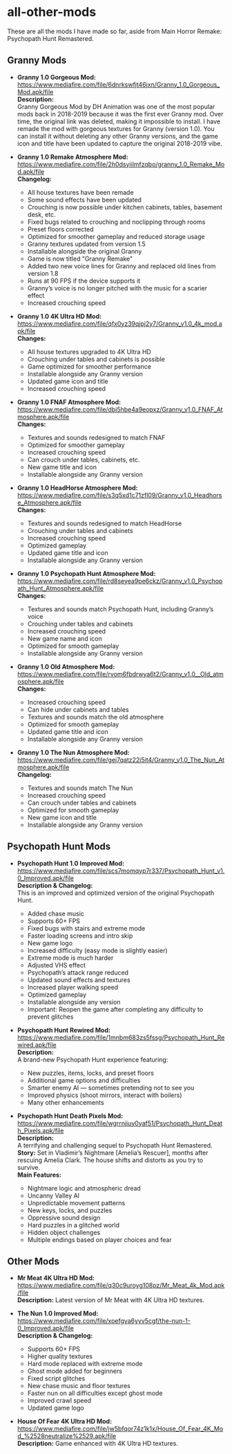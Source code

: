 # all-other-mods

These are all the mods I have made so far, aside from Main Horror Remake: Psychopath Hunt Remastered.

## Granny Mods

- **Granny 1.0 Gorgeous Mod:**  
  https://www.mediafire.com/file/6dnrkswfjt46jxn/Granny_1.0_Gorgeous_Mod.apk/file  
  **Description:**  
  Granny Gorgeous Mod by DH Animation was one of the most popular mods back in 2018-2019 because it was the first ever Granny mod. Over time, the original link was deleted, making it impossible to install. I have remade the mod with gorgeous textures for Granny (version 1.0). You can install it without deleting any other Granny versions, and the game icon and title have been updated to capture the original 2018-2019 vibe.

- **Granny 1.0 Remake Atmosphere Mod:**  
  https://www.mediafire.com/file/2h0dsyiilmfzqbo/granny_1.0_Remake_Mod.apk/file  
  **Changelog:**  
  * All house textures have been remade  
  * Some sound effects have been updated  
  * Crouching is now possible under kitchen cabinets, tables, basement desk, etc.  
  * Fixed bugs related to crouching and noclipping through rooms  
  * Preset floors corrected  
  * Optimized for smoother gameplay and reduced storage usage  
  * Granny textures updated from version 1.5  
  * Installable alongside the original Granny  
  * Game is now titled "Granny Remake"  
  * Added two new voice lines for Granny and replaced old lines from version 1.8  
  * Runs at 90 FPS if the device supports it  
  * Granny’s voice is no longer pitched with the music for a scarier effect  
  * Increased crouching speed

- **Granny 1.0 4K Ultra HD Mod:**  
  https://www.mediafire.com/file/qfx0yz39qjpj2y7/Granny_v1.0_4k_mod.apk/file  
  **Changes:**  
  * All house textures upgraded to 4K Ultra HD  
  * Crouching under tables and cabinets is possible  
  * Game optimized for smoother performance  
  * Installable alongside any Granny version  
  * Updated game icon and title  
  * Increased crouching speed

- **Granny 1.0 FNAF Atmosphere Mod:**  
  https://www.mediafire.com/file/dbj5hbe4a9eopxz/Granny_v1.0_FNAF_Atmosphere.apk/file  
  **Changes:**  
  * Textures and sounds redesigned to match FNAF  
  * Optimized for smoother gameplay  
  * Increased crouching speed  
  * Can crouch under tables, cabinets, etc.  
  * New game title and icon  
  * Installable alongside any Granny version

- **Granny 1.0 HeadHorse Atmosphere Mod:**  
  https://www.mediafire.com/file/s3q5xd1c71zfl09/Granny_v1.0_Headhorse_Atmosphere.apk/file  
  **Changes:**  
  * Textures and sounds redesigned to match HeadHorse  
  * Crouching under tables and cabinets  
  * Increased crouching speed  
  * Optimized gameplay  
  * Updated game title and icon  
  * Installable alongside any Granny version

- **Granny 1.0 Psychopath Hunt Atmosphere Mod:**  
  https://www.mediafire.com/file/rd8seyea9pe6ckz/Granny_v1.0_Psychopath_Hunt_Atmosphere.apk/file  
  **Changes:**  
  * Textures and sounds match Psychopath Hunt, including Granny’s voice  
  * Crouching under tables and cabinets  
  * Increased crouching speed  
  * New game name and icon  
  * Optimized for smooth gameplay  
  * Installable alongside any Granny version

- **Granny 1.0 Old Atmosphere Mod:**  
  https://www.mediafire.com/file/rvom6fbdrwya6t2/Granny_v1.0__Old_atmosphere.apk/file  
  **Changes:**  
  * Increased crouching speed  
  * Can hide under cabinets and tables  
  * Textures and sounds match the old atmosphere  
  * Optimized for smooth gameplay  
  * Updated game title and icon  
  * Installable alongside any Granny version

- **Granny 1.0 The Nun Atmosphere Mod:**  
  https://www.mediafire.com/file/gej7qatz22j5it4/Granny_v1.0_The_Nun_Atmosphere.apk/file  
  **Changelog:**  
  * Textures and sounds match The Nun  
  * Increased crouching speed  
  * Can crouch under tables and cabinets  
  * Optimized for smooth gameplay  
  * New game icon and title  
  * Installable alongside any Granny version

## Psychopath Hunt Mods

- **Psychopath Hunt 1.0 Improved Mod:**  
  https://www.mediafire.com/file/scs7momqyp7r337/Psychopath_Hunt_v1.0_Improved.apk/file  
  **Description & Changelog:**  
  This is an improved and optimized version of the original Psychopath Hunt.  
  * Added chase music  
  * Supports 60+ FPS  
  * Fixed bugs with stairs and extreme mode  
  * Faster loading screens and intro skip  
  * New game logo  
  * Increased difficulty (easy mode is slightly easier)  
  * Extreme mode is much harder  
  * Adjusted VHS effect  
  * Psychopath’s attack range reduced  
  * Updated sound effects and textures  
  * Increased player walking speed  
  * Optimized gameplay  
  * Installable alongside any version  
  * Important: Reopen the game after completing any difficulty to prevent glitches

- **Psychopath Hunt Rewired Mod:**  
  https://www.mediafire.com/file/1mnbm683zs5fssg/Psychopath_Hunt_Rewired.apk/file  
  **Description:**  
  A brand-new Psychopath Hunt experience featuring:  
  * New puzzles, items, locks, and preset floors  
  * Additional game options and difficulties  
  * Smarter enemy AI — sometimes pretending not to see you  
  * Improved physics (shoot mirrors, interact with boilers)  
  * Many other enhancements

- **Psychopath Hunt Death Pixels Mod:**  
  https://www.mediafire.com/file/wgrrnjiuy0yaf51/Psychopath_Hunt_Death_Pixels.apk/file  
  **Description:**  
  A terrifying and challenging sequel to Psychopath Hunt Remastered.  
  **Story:** Set in Vladimir’s Nightmare [Amelia’s Rescuer], months after rescuing Amelia Clark. The house shifts and distorts as you try to survive.  
  **Main Features:**  
  * Nightmare logic and atmospheric dread  
  * Uncanny Valley AI  
  * Unpredictable movement patterns  
  * New keys, locks, and puzzles  
  * Oppressive sound design  
  * Hard puzzles in a glitched world  
  * Hidden object challenges  
  * Multiple endings based on player choices and fear

## Other Mods

- **Mr Meat 4K Ultra HD Mod:**  
  https://www.mediafire.com/file/q30c9uroyg108pz/Mr_Meat_4k_Mod.apk/file  
  **Description:** Latest version of Mr Meat with 4K Ultra HD textures.

- **The Nun 1.0 Improved Mod:**  
  https://www.mediafire.com/file/xoefgya6yyv5cgf/the-nun-1-0_Improved.apk/file  
  **Description & Changelog:**  
  * Supports 60+ FPS  
  * Higher quality textures  
  * Hard mode replaced with extreme mode  
  * Ghost mode added for beginners  
  * Fixed script glitches  
  * New chase music and floor textures  
  * Faster nun on all difficulties except ghost mode  
  * Improved crawl speed  
  * Updated game logo

- **House Of Fear 4K Ultra HD Mod:**  
  https://www.mediafire.com/file/jw5bfqor74z1k1x/House_Of_Fear_4K_Mod_%2528neutralize%2529.apk/file  
  **Description:** Game enhanced with 4K Ultra HD textures.
